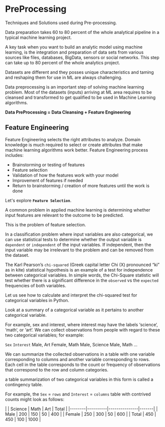 # PreProcessing
Techniques and Solutions used during Pre-processing.

Data preparation takes 60 to 80 percent of the whole analytical pipeline in a typical machine learning project.

A key task when you want to build an analytic model using machine learning, is the integration and preparation of data sets from various sources like files, databases, BigData, sensors or social networks. This step can take up to 80 percent of the whole analytics project.

Datasets are different and they posses unique characteristics and taming and reshaping them for use in ML are always challenging.

Data preprocessing is an important step of solving machine learning problem. Most of the datasets (inputs) arriving at ML area requires to be cleansed and transformed to get qualified to be used in Machine Learning algorithms.

**Data PreProcessing = Data Cleansing + Feature Engineering**

## Feature Engineering 

Feature Engineering selects the right attributes to analyze. Domain knowledge is much required to select or create attributes that make machine learning algorithms work better. Feature Engineering process includes:

- Brainstorming or testing of features
- Feature selection
- Validation of how the features work with your model
- Improvement of features if needed
- Return to brainstorming / creation of more features until the work is done

Let's explore **`Feature Selection`**.

A common problem in applied machine learning is determining whether input features are relevant to the outcome to be predicted.

This is the problem of feature selection.

In a classification problem where input variables are also categorical, we can use statistical tests to determine whether the output variable is `dependent` or `independent` of the input variables. If independent, then the input variable may be irrelevant to the problem and can be removed from the dataset.

The Karl Pearson’s `chi-squared` (Greek capital letter Chi (X) pronounced “ki” as in kite) statistical hypothesis is an example of a test for independence between categorical variables. In simple words, the Chi-Square statistic will test whether there is a significant difference in the `observed` vs the `expected` frequencies of both variables. 

Let us see how to calculate and interpret the chi-squared test for categorical variables in Python.

Look at a summary of a categorical variable as it pertains to another categorical variable. 

For example, sex and interest, where interest may have the labels ‘science‘, ‘math‘, or ‘art‘. We can collect observations from people with regard to these two categorical variables; for example:

`Sex`	`Interest`
Male,	Art
Female,	Math
Male, 	Science
Male,	Math
...

We can summarize the collected observations in a table with one variable corresponding to columns and another variable corresponding to rows. Each cell in the table corresponds to the count or frequency of observations that correspond to the row and column categories.

a table summarization of two categorical variables in this form is called a contingency table.

For example, the `Sex` = `rows` and `Interest` = `columns` table with contrived counts might look as follows:

|        | Science  |  Math |  Art  | Total |
|--------|----------|---------------|-------|
| Male   |      200 |   150 |    50 |   400 |
| Female |      250 |   300 |    50 |   600 |
| Total  |      450 |   450 |   100 |  1000 |


    

